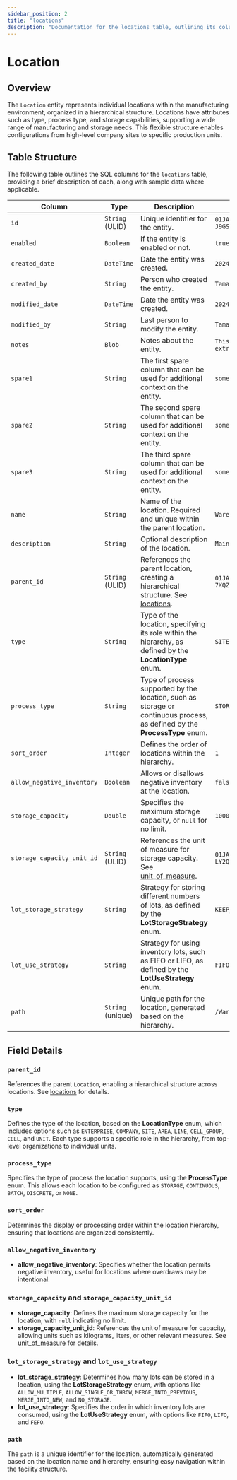 ```yaml
---
sidebar_position: 2
title: "locations"
description: "Documentation for the locations table, outlining its columns and structure."
---
```


# Location

## Overview

The `Location` entity represents individual locations within the manufacturing environment, organized in a hierarchical
structure. Locations have attributes such as type, process type, and storage capabilities, supporting a wide range of
manufacturing and storage needs. This flexible structure enables configurations from high-level company sites to
specific production units.

## Table Structure

The following table outlines the SQL columns for the `locations` table, providing a brief description of each, along
with sample data where applicable.

| Column                     | Type              | Description                                                                                                                          | Example                             |
| -------------------------- | ----------------- | ------------------------------------------------------------------------------------------------------------------------------------ | ----------------------------------- |
| `id`                       | `String` (ULID)   | Unique identifier for the entity.                                                                                                    | `01JAP8RJBN-8ZTPXSGY-J9GSDPE1`      |
| `enabled`                  | `Boolean`         | If the entity is enabled or not.                                                                                                     | `true`                              |
| `created_date`             | `DateTime`        | Date the entity was created.                                                                                                         | `2024-12-31T19:48:44Z`              |
| `created_by`               | `String`          | Person who created the entity.                                                                                                       | `TamakiMES`                         |
| `modified_date`            | `DateTime`        | Date the entity was created.                                                                                                         | `2024-12-31T19:48:44Z`              |
| `modified_by`              | `String`          | Last person to modify the entity.                                                                                                    | `TamakiMES`                         |
| `notes`                    | `Blob`            | Notes about the entity.                                                                                                              | `This entity has these extra notes` |
| `spare1`                   | `String`          | The first spare column that can be used for additional context on the entity.                                                        | `some extra context 1`              |
| `spare2`                   | `String`          | The second spare column that can be used for additional context on the entity.                                                       | `some extra context 2`              |
| `spare3`                   | `String`          | The third spare column that can be used for additional context on the entity.                                                        | `some extra context 3`              |
| `name`                     | `String`          | Name of the location. Required and unique within the parent location.                                                                | `Warehouse A`                       |
| `description`              | `String`          | Optional description of the location.                                                                                                | `Main storage warehouse`            |
| `parent_id`                | `String` (ULID)   | References the parent location, creating a hierarchical structure. See [locations](../location-model/location).                      | `01JAP8R5RT-3FPXQABY-7KQZT6VF`      |
| `type`                     | `String`          | Type of the location, specifying its role within the hierarchy, as defined by the **LocationType** enum.                             | `SITE`                              |
| `process_type`             | `String`          | Type of process supported by the location, such as storage or continuous process, as defined by the **ProcessType** enum.            | `STORAGE`                           |
| `sort_order`               | `Integer`         | Defines the order of locations within the hierarchy.                                                                                 | `1`                                 |
| `allow_negative_inventory` | `Boolean`         | Allows or disallows negative inventory at the location.                                                                              | `false`                             |
| `storage_capacity`         | `Double`          | Specifies the maximum storage capacity, or `null` for no limit.                                                                      | `10000.0`                           |
| `storage_capacity_unit_id` | `String` (ULID)   | References the unit of measure for storage capacity. See [unit_of_measure](../utility-models/unit-of-measure-model/unit-of-measure). | `01JAP8RJBN-4VYZUKE1-LY2QHV8X`      |
| `lot_storage_strategy`     | `String`          | Strategy for storing different numbers of lots, as defined by the **LotStorageStrategy** enum.                                       | `KEEP_PREVIOUS`                     |
| `lot_use_strategy`         | `String`          | Strategy for using inventory lots, such as FIFO or LIFO, as defined by the **LotUseStrategy** enum.                                  | `FIFO`                              |
| `path`                     | `String` (unique) | Unique path for the location, generated based on the hierarchy.                                                                      | `/Warehouse/Site1/UnitA`            |

## Field Details

### `parent_id`

References the parent `Location`, enabling a hierarchical structure across locations.
See [locations](../location-model/location) for details.

### `type`

Defines the type of the location, based on the **LocationType** enum, which includes options such as `ENTERPRISE`, `COMPANY`, `SITE`, `AREA`, `LINE`, `CELL_GROUP`, `CELL`, and `UNIT`.
Each type supports a specific role in the hierarchy, from top-level organizations to
individual units.

### `process_type`

Specifies the type of process the location supports, using the **ProcessType** enum. This allows each location to be
configured as `STORAGE`, `CONTINUOUS`, `BATCH`, `DISCRETE`, or `NONE`.

### `sort_order`

Determines the display or processing order within the location hierarchy, ensuring that locations are organized
consistently.

### `allow_negative_inventory`

- **allow_negative_inventory**: Specifies whether the location permits negative inventory, useful for locations where
  overdraws may be intentional.

### `storage_capacity` and `storage_capacity_unit_id`

- **storage_capacity**: Defines the maximum storage capacity for the location, with `null` indicating no limit.
- **storage_capacity_unit_id**: References the unit of measure for capacity, allowing units such as kilograms, liters,
  or other relevant measures.
  See [unit_of_measure](../utility-models/unit-of-measure-model/unit-of-measure) for details.

### `lot_storage_strategy` and `lot_use_strategy`

- **lot_storage_strategy**: Determines how many lots can be stored in a location, using the **LotStorageStrategy** enum, with options like `ALLOW_MULTIPLE`, `ALLOW_SINGLE_OR_THROW`, `MERGE_INTO_PREVIOUS`, `MERGE_INTO_NEW`, and `NO_STORAGE`.
- **lot_use_strategy**: Specifies the order in which inventory lots are consumed, using the **LotUseStrategy** enum, with options like `FIFO`, `LIFO`, and `FEFO`.

### `path`

The `path` is a unique identifier for the location, automatically generated based on the location name and hierarchy,
ensuring easy navigation within the facility structure.
